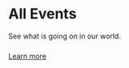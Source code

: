 <?php get_header();?>
<div class="page-banner">
    <div class="page-banner__bg-image" style="background-image: url(<?php echo get_theme_file_uri('/images/ocean.jpg') ;?>);"></div>
    <div class="page-banner__content container container--narrow">
    <h1 class="page-banner__title">
       All Events
    </h1>
    <div class="page-banner__intro">
        <p>See what is going on in our world.</p>
    </div>
</div>
</div>
<div class="container container--narrow page-section">
  <?php if(have_posts()) { while(have_posts()) {the_post(); ?>
    <div class="event-summary">
                <a class="event-summary__date t-center" href="<?php the_permalink(); ?>">
                    <span class="event-summary__month"><?php the_time('M') ?></span>
                    <span class="event-summary__day"><?php the_time('d') ?></span>
                </a>
                <div class="event-summary__content">
                    <h5 class="event-summary__title headline headline--tiny"><a href="<?php the_permalink(); ?>"><?php the_title();?></a></h5>
                    <p> <?php if(has_excerpt()) {echo get_the_excerpt();}else {echo wp_trim_words(get_the_content(), 18);}?>  <a href="<?php the_permalink(); ?>" class="nu gray">Learn more</a></p>
                </div>
            </div>
  <?php }} echo paginate_links()  ?>
</div>
<?php get_footer(); ?>